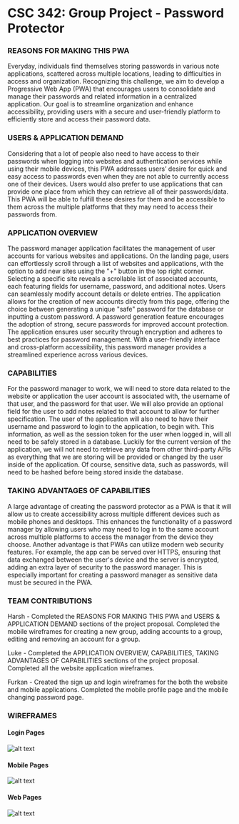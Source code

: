 # CSC 342: Group Project - Password Protector

### REASONS FOR MAKING THIS PWA

Everyday, individuals find themselves storing passwords in various note applications, scattered across multiple locations, leading to difficulties in access and organization. Recognizing this challenge, we aim to develop a Progressive Web App (PWA) that encourages users to consolidate and manage their passwords and related information in a centralized application. Our goal is to streamline organization and enhance accessibility, providing users with a secure and user-friendly platform to efficiently store and access their password data.

### USERS & APPLICATION DEMAND

Considering that a lot of people also need to have access to their passwords when logging into websites and authentication services while using their mobile devices, this PWA addresses users’ desire for quick and easy access to passwords even when they are not able to currently access one of their devices. Users would also prefer to use applications that can provide one place from which they can retrieve all of their passwords/data. This PWA will be able to fulfill these desires for them and be accessible to them across the multiple platforms that they may need to access their passwords from. 

### APPLICATION OVERVIEW

The password manager application facilitates the management of user accounts for various websites and applications. On the landing page, users can effortlessly scroll through a list of websites and applications, with the option to add new sites using the "+" button in the top right corner. Selecting a specific site reveals a scrollable list of associated accounts, each featuring fields for username, password, and additional notes. Users can seamlessly modify account details or delete entries. The application allows for the creation of new accounts directly from this page, offering the choice between generating a unique "safe" password for the database or inputting a custom password. A password generation feature encourages the adoption of strong, secure passwords for improved account protection. The application ensures user security through encryption and adheres to best practices for password management. With a user-friendly interface and cross-platform accessibility, this password manager provides a streamlined experience across various devices.

### CAPABILITIES

For the password manager to work, we will need to store data related to the website or application the user account is associated with, the username of that user, and the password for that user. We will also provide an optional field for the user to add notes related to that account to allow for further specification. The user of the application will also need to have their username and password to login to the application, to begin with. This information, as well as the session token for the user when logged in, will all need to be safely stored in a database. Luckily for the current version of the application, we will not need to retrieve any data from other third-party APIs as everything that we are storing will be provided or changed by the user inside of the application. Of course, sensitive data, such as passwords, will need to be hashed before being stored inside the database.

### TAKING ADVANTAGES OF CAPABILITIES

A large advantage of creating the password protector as a PWA is that it will allow us to create accessibility across multiple different devices such as mobile phones and desktops. This enhances the functionality of a password manager by allowing users who may need to log in to the same account across multiple platforms to access the manager from the device they choose. 
Another advantage is that PWAs can utilize modern web security features. For example, the app can be served over HTTPS, ensuring that data exchanged between the user's device and the server is encrypted, adding an extra layer of security to the password manager. This is especially important for creating a password manager as sensitive data must be secured in the PWA.

### TEAM CONTRIBUTIONS

Harsh - Completed the REASONS FOR MAKING THIS PWA and USERS & APPLICATION DEMAND sections of the project proposal. Completed the mobile wireframes for creating a new group, adding accounts to a group, editing and removing an account for a group.

Luke - Completed the APPLICATION OVERVIEW, CAPABILITIES, TAKING ADVANTAGES OF CAPABILITIES sections of the project proposal. Completed all the website application wireframes.

Furkan - Created the sign up and login wireframes for the both the website and mobile applications. Completed the mobile profile page and the mobile changing password page.


### WIREFRAMES

#### Login Pages

![alt text](https://github.ncsu.edu/engr-csc342/csc342-2024Spring-GroupL/blob/main/Proposal/Wireframes/loginpages.png?raw=true)

#### Mobile Pages
![alt text](https://github.ncsu.edu/engr-csc342/csc342-2024Spring-GroupL/blob/main/Proposal/Wireframes/mobilepages.png?raw=true)

#### Web Pages
![alt text](https://github.ncsu.edu/engr-csc342/csc342-2024Spring-GroupL/blob/main/Proposal/Wireframes/webpage.png?raw=true)
